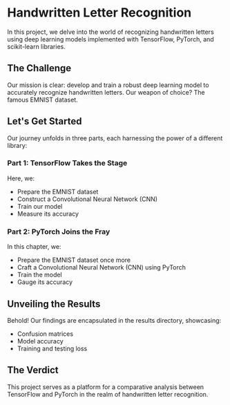 # Handwritten Letter Recognition

In this project, we delve into the world of recognizing handwritten letters using deep learning models implemented with TensorFlow, PyTorch, and scikit-learn libraries.

## The Challenge

Our mission is clear: develop and train a robust deep learning model to accurately recognize handwritten letters. Our weapon of choice? The famous EMNIST dataset.

## Let's Get Started

Our journey unfolds in three parts, each harnessing the power of a different library:

### Part 1: TensorFlow Takes the Stage

Here, we:
- Prepare the EMNIST dataset
- Construct a Convolutional Neural Network (CNN)
- Train our model
- Measure its accuracy

### Part 2: PyTorch Joins the Fray

In this chapter, we:
- Prepare the EMNIST dataset once more
- Craft a Convolutional Neural Network (CNN) using PyTorch
- Train the model
- Gauge its accuracy

## Unveiling the Results

Behold! Our findings are encapsulated in the results directory, showcasing:
- Confusion matrices
- Model accuracy
- Training and testing loss

## The Verdict

This project serves as a platform for a comparative analysis between TensorFlow and PyTorch in the realm of handwritten letter recognition.
